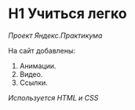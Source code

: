 # H1 Учиться легко 
*Проект Яндекс.Практикума* 

На сайт добавлены:
1. Анимации. 
2. Видео. 
3. Ссылки. 

*Используется HTML и CSS*